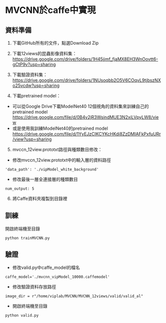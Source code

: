 # MVCNN於caffe中實現    

## 資料準備
1. 下載GitHub所有的文件，點選Download Zip

2. 下載12views的昆蟲影像資料集：  
https://drive.google.com/drive/folders/1H45jjmf_fjaMX8EH3WnOovtt6-gCtP9v?usp=sharing 

3. 下載驗證資料集：     
https://drive.google.com/drive/folders/1NUsoqbb2O5V6COqvL9tjbszNXo25vcdw?usp=sharing

4. 下載pretrained model：   
- 可以從Google Drive下載ModelNet40 12個視角的資料集來訓練自己的pretrained model    
https://drive.google.com/file/d/0B4v2jR3WsindMUE3N2xiLVpyLW8/view  
- 或是使用我訓練ModelNet40的pretrained model  
https://drive.google.com/file/d/1YyEJzCIKCYKcHKdi8ZzDMIAFkPxfuURr/view?usp=sharing

5. mvccn_12view.prototxt路徑與種類數目修改：  
- 修改mvccn_12view.prototxt中的輸入層的資料路徑  
```
'data_path': './vipModel_white_background'  
```

- 修改最後一層全連接層的種類數目  
```
num_output: 5  
```
6. 將Caffe資料夾複製到目錄裡

## 訓練
開啟終端機至目錄   
```
python trainMVCNN.py
```

## 驗證
- 修改valid.py中caffe_model的檔名  
```
caffe_model='./mvcnn_vipModel_10000.caffemodel'
```

- 修改驗證資料存放路徑  
```
image_dir = r"/home/viplab/MVCNN/MVCNN_12views/valid/valid_al" 
```

- 開啟終端機至目錄  
```
python valid.py
```
